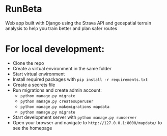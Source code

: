 # RunBeta
Web app built with Django using the Strava API and geospatial terrain analysis to help you train better and plan safer routes

# For local development:

- Clone the repo
- Create a virtual environment in the same folder
- Start virtual environment
- Install required packages with `pip install -r requirements.txt`
- Create a secrets file
- Run migrations and create admin account:
	- `python manage.py migrate`
	- `python manage.py createsuperuser`
	- `python manage.py makemigrations mapdata`
	- `python manage.py migrate`
- Start development server with `python manage.py runserver`
- Open your browser and navigate to `http://127.0.0.1:8000/mapdata/` to see the homepage

